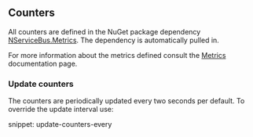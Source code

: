 ## Counters

All counters are defined in the NuGet package dependency [NServiceBus.Metrics](https://www.nuget.org/packages/NServiceBus.Metrics/). The dependency is automatically pulled in.

For more information about the metrics defined consult the [Metrics](metrics.md) documentation page.

### Update counters

The counters are periodically updated every two seconds per default. To override the update interval use:

snippet: update-counters-every